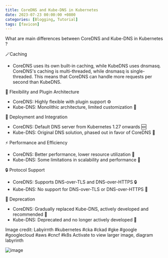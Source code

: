 ```yaml
---
title: CoreDNS and Kube-DNS in Kubernetes
date: 2023-07-23 00:00:00 +0800
categories: [Blogging, Tutorial]
tags: [favicon]
---
```


What are main differences between CoreDNS and Kube-DNS in Kubernetes ?

🪄Caching
- CoreDNS uses its own built-in caching, while KubeDNS uses dnsmasq. CoreDNS's caching is multi-threaded, while dnsmasq is single-threaded. This means that CoreDNS can handle more requests per second than KubeDNS.

🔄 Flexibility and Plugin Architecture
- CoreDNS: Highly flexible with plugin support ⚙️
- Kube-DNS: Monolithic architecture, limited customization 🚫

🚀 Deployment and Integration
- CoreDNS: Default DNS server from Kubernetes 1.27 onwards 🆕
- Kube-DNS: Original DNS solution, phased out in favor of CoreDNS 🚫

⚡ Performance and Efficiency
- CoreDNS: Better performance, lower resource utilization 💪
- Kube-DNS: Some limitations in scalability and performance 🐌

🔒 Protocol Support
- CoreDNS: Supports DNS-over-TLS and DNS-over-HTTPS 🔒
- Kube-DNS: No support for DNS-over-TLS or DNS-over-HTTPS 🚫

🚧 Deprecation
- CoreDNS: Gradually replaced Kube-DNS, actively developed and recommended 🔄
- Kube-DNS: Deprecated and no longer actively developed 🚫

Image credit: Labyirnth
#kubernetes #cka #ckad #gke #google #googlecloud #aws #cncf #k8s
Activate to view larger image,
diagram labyrinth

![image](https://media.licdn.com/dms/image/D4D22AQFqkMdNstRV0g/feedshare-shrink_800/0/1689833123739?e=1692835200&v=beta&t=dJ9LPUKprW5OGEMMiEMYExo4Yill49uZp0DpM5ASVQ8)







